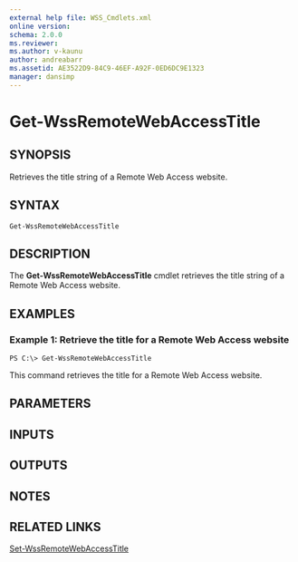 ```yaml
---
external help file: WSS_Cmdlets.xml
online version: 
schema: 2.0.0
ms.reviewer:
ms.author: v-kaunu
author: andreabarr
ms.assetid: AE3522D9-84C9-46EF-A92F-0ED6DC9E1323
manager: dansimp
---
```


# Get-WssRemoteWebAccessTitle

## SYNOPSIS
Retrieves the title string of a Remote Web Access website.

## SYNTAX

```
Get-WssRemoteWebAccessTitle
```

## DESCRIPTION
The **Get-WssRemoteWebAccessTitle** cmdlet retrieves the title string of a Remote Web Access website.

## EXAMPLES

### Example 1: Retrieve the title for a Remote Web Access website
```
PS C:\> Get-WssRemoteWebAccessTitle
```

This command retrieves the title for a Remote Web Access website.

## PARAMETERS

## INPUTS

## OUTPUTS

## NOTES

## RELATED LINKS

[Set-WssRemoteWebAccessTitle](./Set-WssRemoteWebAccessTitle.md)

